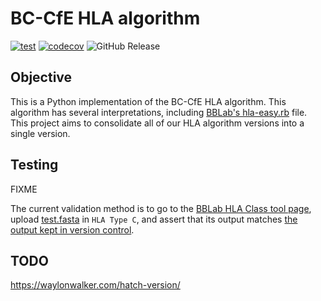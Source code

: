 # BC-CfE HLA algorithm

[![test](https://github.com/cfe-lab/hla_algorithm/actions/workflows/test.yml/badge.svg)](https://github.com/cfe-lab/hla_algorithm/actions/workflows/test.yml)
[![codecov](https://codecov.io/gh/cfe-lab/hla_algorithm/graph/badge.svg?token=ZJQKPBRTQB)](https://codecov.io/gh/cfe-lab/hla_algorithm)
![GitHub Release](https://img.shields.io/github/v/release/cfe-lab/hla_algorithm?sort=semver)

## Objective

This is a Python implementation of the BC-CfE HLA algorithm.  This algorithm has
several interpretations, including [BBLab's hla-easy.rb](https://github.com/cfe-lab/bblab-server/blob/main/alldata/hla_class/hla-easy.rb) file.  This project aims
to consolidate all of our HLA algorithm versions into a single version.

## Testing

FIXME

The current validation method is to go to the [BBLab HLA Class tool page](https://hivresearchtools.bccfe.ca/django/tools/hla_class/), upload [test.fasta](https://github.com/cfe-lab/bblab-server/blob/main/tests/test.fasta) in `HLA Type C`, and assert that its output matches [the output kept in version control](https://github.com/cfe-lab/bblab-server/blob/main/tests/hla_class/HLA-C%20batch%20mode%20test%20data%20OUTPUT.csv).

## TODO

<https://waylonwalker.com/hatch-version/>
